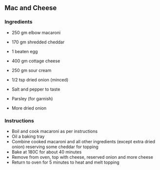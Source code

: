 ## Mac and Cheese

### Ingredients

* 250 gm elbow macaroni
* 170 gm shredded cheddar
* 1 beaten egg
* 400 gm cottage cheese
* 250 gm sour cream

* 1/2 tsp dried onion (minced)
* Salt and pepper to taste
* Parsley (for garnish)

* More dried onion

### Instructions

* Boil and cook macaroni as per instructions
* Oil a baking tray
* Combine cooked macaroni and all other ingredients (except extra dried onion) reserving some cheddar for topping
* Bake at 180C for about 40 minutes
* Remove from oven, top with cheese, reserved onion and more cheese
* Return to oven for 5 minutes to heat and melt topping
